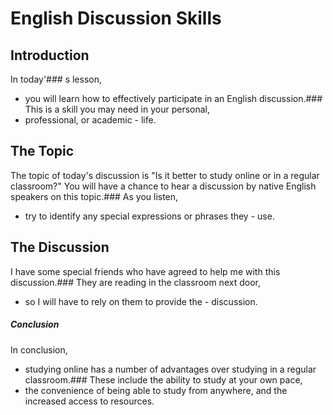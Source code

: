 # English Discussion Skills
## Introduction
In today'### s lesson,
- you will learn how to effectively participate in an English discussion.###  This is a skill you may need in your personal,
- professional, or academic - life. 
## The Topic
The topic of today's discussion is "Is it better to study online or in a regular classroom?" You will have a chance to hear a discussion by native English speakers on this topic.###  As you listen,
- try to identify any special expressions or phrases they - use. 
## The Discussion
I have some special friends who have agreed to help me with this discussion.###  They are reading in the classroom next door,
- so I will have to rely on them to provide the - discussion. 
#####  Conclusion
In conclusion,
- studying online has a number of advantages over studying in a regular classroom.###  These include the ability to study at your own pace,
- the convenience of being able to study from anywhere, and the increased access to resources.
